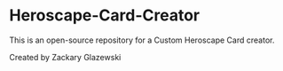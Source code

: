# Heroscape-Card-Creator

This is an open-source repository for a Custom Heroscape Card creator. 

Created by Zackary Glazewski